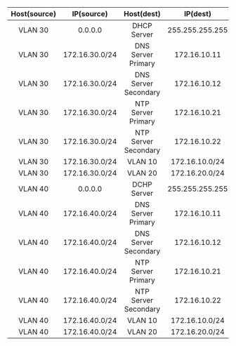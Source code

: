 

Host(source) | IP(source) | Host(dest) | IP(dest) | Protocol
:----:|:-------:|:------:|:-------:|:---:
VLAN 30 | 0.0.0.0 | DHCP Server | 255.255.255.255 | DHCP
VLAN 30 | 172.16.30.0/24 | DNS Server Primary | 172.16.10.11 | DNS
VLAN 30 | 172.16.30.0/24 | DNS Server Secondary | 172.16.10.12 | DNS
VLAN 30 | 172.16.30.0/24 | NTP Server Primary | 172.16.10.21 | NTP
VLAN 30 | 172.16.30.0/24 | NTP Server Secondary | 172.16.10.22 | NTP
VLAN 30 | 172.16.30.0/24 | VLAN 10 | 172.16.10.0/24 | ICMP
VLAN 30 | 172.16.30.0/24 | VLAN 20 | 172.16.20.0/24 | ICMP
VLAN 40 | 0.0.0.0 | DCHP Server | 255.255.255.255 | DCHP
VLAN 40 | 172.16.40.0/24 | DNS Server Primary | 172.16.10.11 | DNS
VLAN 40 | 172.16.40.0/24 | DNS Server Secondary | 172.16.10.12 | DNS
VLAN 40 | 172.16.40.0/24 | NTP Server Primary | 172.16.10.21 | NTP
VLAN 40 | 172.16.40.0/24 | NTP Server Secondary | 172.16.10.22 | NTP
VLAN 40 | 172.16.40.0/24 | VLAN 10 | 172.16.10.0/24 | ICMP
VLAN 40 | 172.16.40.0/24 | VLAN 20 | 172.16.20.0/24 | ICMP

